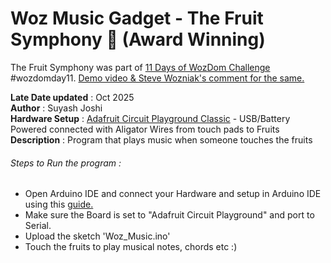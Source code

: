 # Woz Music Gadget - The Fruit Symphony 🎵 (Award Winning)
The Fruit Symphony was part of [11 Days of WozDom Challenge](https://www.wozbday.com/challenge-winners) #wozdomday11. 
[Demo video & Steve Wozniak's comment for the same.](https://www.instagram.com/tv/CELqoeCBZvr/?utm_source=ig_web_copy_link)


**Late Date updated** : Oct 2025 <br />
**Author** : Suyash Joshi <br />
**Hardware Setup** : [Adafruit Circuit Playground Classic](https://www.adafruit.com/product/3000) - USB/Battery Powered connected with Aligator Wires from touch pads to Fruits <br />
**Description** : Program that plays music when someone touches the fruits <br />

###### Steps to Run the program :

- Open Arduino IDE and connect your Hardware and setup in Arduino IDE using this [guide.](https://learn.adafruit.com/introducing-circuit-playground/set-up-test-arduino)
- Make sure the Board is set to "Adafruit Circuit Playground" and port to Serial.
- Upload the sketch 'Woz_Music.ino'
- Touch the fruits to play musical notes, chords etc :)


